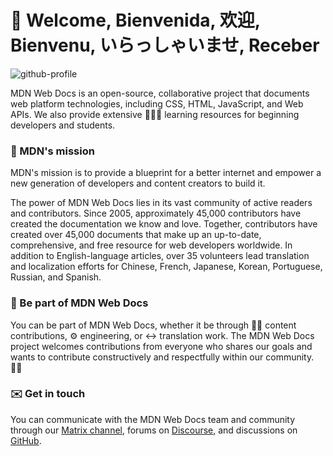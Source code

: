 # 👋 Welcome, Bienvenida, 欢迎, Bienvenu, いらっしゃいませ, Receber

![github-profile](https://user-images.githubusercontent.com/10350960/166113119-629295f6-c282-42c9-9379-af2de5ad4338.png)

MDN Web Docs is an open-source, collaborative project that documents web platform technologies, including CSS, HTML, JavaScript, and Web APIs. We also provide extensive 👨🏿‍🎓 learning resources for beginning developers and students.

### 🙌 MDN's mission

MDN's mission is to provide a blueprint for a better internet and empower a new generation of developers and content creators to build it.

The power of MDN Web Docs lies in its vast community of active readers and contributors. Since 2005, approximately 45,000 contributors have created the documentation we know and love. Together, contributors have created over 45,000 documents that make up an up-to-date, comprehensive, and free resource for web developers worldwide. In addition to English-language articles, over 35 volunteers lead translation and localization efforts for Chinese, French, Japanese, Korean, Portuguese, Russian, and Spanish.

### 🤝 Be part of MDN Web Docs
You can be part of MDN Web Docs, whether it be through ✍🏽 content contributions, ⚙️ engineering, or ↔️ translation work. The MDN Web Docs project welcomes contributions from everyone who shares our goals and wants to contribute constructively and respectfully within our community. 🧘‍♂️

### ✉️ Get in touch
You can communicate with the MDN Web Docs team and community through our [Matrix channel](https://wiki.mozilla.org/Matrix), forums on [Discourse](https://discourse.mozilla.org/c/mdn/236), and discussions on [GitHub](https://github.com/mdn/mdn-community/discussions).
